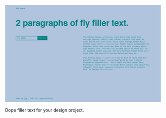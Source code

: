 ![90s Ipsum](https://raw.githubusercontent.com/justinjaywang/images/master/screenshots--90s-ipsum/90s-ipsum.png)

Dope filler text for your design project.
